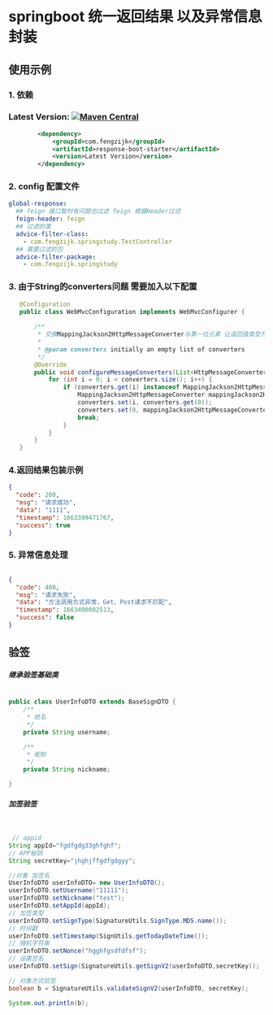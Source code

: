 # springboot 统一返回结果 以及异常信息封装 

## 使用示例


### 1. 依赖
### Latest Version: [![Maven Central](https://img.shields.io/maven-central/v/com.fengzijk/response-boot-starter.svg)](https://search.maven.org/search?q=g:com.fengzijka:response-boot-starter*)


``` xml
        <dependency>
            <groupId>com.fengzijk</groupId>
            <artifactId>response-boot-starter</artifactId>
            <version>Latest Version</version>
        </dependency>
```


### 2. config 配置文件
~~~yml
global-response:
  ## feign 接口暂时有问题也过滤 feign 根据Header过滤
  feign-header: feign
  ## 过滤的类
  advice-filter-class: 
    - com.fengzijk.springstudy.TestController
  ## 需要过滤的包
  advice-filter-package:
    - com.fengzijk.springstudy
~~~


### 3. 由于String的converters问题 需要加入以下配置

~~~java
   @Configuration
   public class WebMvcConfiguration implements WebMvcConfigurer {
   
       /**
        * 交换MappingJackson2HttpMessageConverter与第一位元素 让返回值类型为String的接口能正常返回包装结果
        *
        * @param converters initially an empty list of converters
        */
       @Override
       public void configureMessageConverters(List<HttpMessageConverter<?>> converters) {
           for (int i = 0; i < converters.size(); i++) {
               if (converters.get(i) instanceof MappingJackson2HttpMessageConverter) {
                   MappingJackson2HttpMessageConverter mappingJackson2HttpMessageConverter = (MappingJackson2HttpMessageConverter) converters.get(i);
                   converters.set(i, converters.get(0));
                   converters.set(0, mappingJackson2HttpMessageConverter);
                   break;
               }
           }
       }
   }
~~~

### 4.返回结果包装示例

~~~json
{
  "code": 200,
  "msg": "请求成功",
  "data": "1111",
  "timestamp": 1663399471767,
  "success": true
}
~~~

### 5. 异常信息处理
~~~json

{
  "code": 400,
  "msg": "请求失败",
  "data": "方法调用方式异常，Get、Post请求不匹配",
  "timestamp": 1663400082513,
  "success": false
}


~~~

## 验签
##### 继承验签基础类
~~~java

public class UserInfoDTO extends BaseSignDTO {
    /**
     * 姓名
     */
    private String username;

    /**
     * 昵称
     */
    private String nickname;

}
~~~

##### 加签验签
~~~ java


 // appid
String appId="fgdfgdg33ghfghf";
// APP秘钥 
String secretKey="jhghjffgdfgdgyy";

//对象 加签名
UserInfoDTO userInfoDTO= new UserInfoDTO();
userInfoDTO.setUsername("11111");
userInfoDTO.setNickname("test");
userInfoDTO.setAppId(appId);
// 加签类型
userInfoDTO.setSignType(SignatureUtils.SignType.MD5.name());
// 时间戳
userInfoDTO.setTimestamp(SignUtils.getTodayDateTime());
// 随机字符串
userInfoDTO.setNonce("hgghfgsdfdfsf");
// 设置签名
userInfoDTO.setSign(SignatureUtils.getSignV2(userInfoDTO,secretKey));

// 对象方式验签
boolean b = SignatureUtils.validateSignV2(userInfoDTO, secretKey);

System.out.println(b);
~~~
